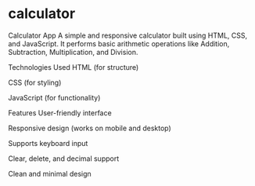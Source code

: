 # calculator
Calculator App
A simple and responsive calculator built using HTML, CSS, and JavaScript.
It performs basic arithmetic operations like Addition, Subtraction, Multiplication, and Division.

Technologies Used
HTML (for structure)

CSS (for styling)

JavaScript (for functionality)

 Features
User-friendly interface

Responsive design (works on mobile and desktop)

Supports keyboard input

Clear, delete, and decimal support

Clean and minimal design
